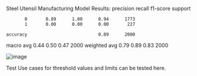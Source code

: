 Steel Utensil Manufacturing Model Results:
              precision    recall  f1-score   support

           0       0.89      1.00      0.94      1773
           1       0.00      0.00      0.00       227

    accuracy                           0.89      2000
   macro avg       0.44      0.50      0.47      2000
weighted avg       0.79      0.89      0.83      2000

![image](https://github.com/user-attachments/assets/0bd244d7-96a7-458f-bc31-588c762eb9dd)

Test Use cases for threshold values and limits can be tested here.
